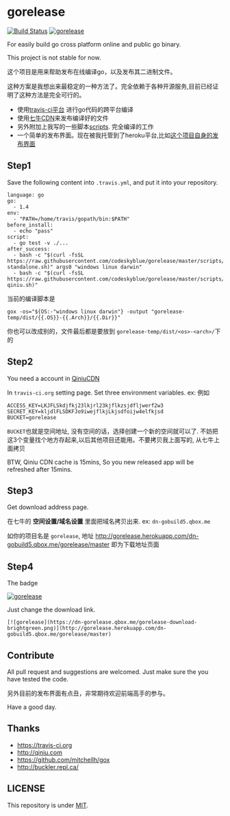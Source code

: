 # gorelease
[![Build Status](https://travis-ci.org/codeskyblue/gorelease.svg?branch=master)](https://travis-ci.org/codeskyblue/gorelease)
[![gorelease](https://dn-gorelease.qbox.me/gorelease-download-brightgreen.png)](http://gorelease.herokuapp.com/dn-gobuild5.qbox.me/gorelease/master)

For easily build go cross platform online and public go binary.

This project is not stable for now.

这个项目是用来帮助发布在线编译go，以及发布其二进制文件。

这种方案是我想出来最稳定的一种方法了。完全依赖于各种开源服务,目前已经证明了这种方法是完全可行的。

* 使用[travis-ci平台](https://travis-ci.org) 进行go代码的跨平台编译
* 使用[七牛CDN](http://qiniu.com)来发布编译好的文件
* 另外附加上我写的一些脚本[scripts](scripts). 完全编译的工作
* 一个简单的发布界面。现在被我托管到了heroku平台,比如[这个项目自身的发布界面](http://gorelease.herokuapp.com/dn-gobuild5.qbox.me/gorelease/master)

## Step1
Save the following content into `.travis.yml`, and put it into your repository.

	language: go
	go:
	  - 1.4
	env:
	  - "PATH=/home/travis/gopath/bin:$PATH"
	before_install:
      - echo "pass"
	script:
	  - go test -v ./...
	after_success:
	  - bash -c "$(curl -fsSL https://raw.githubusercontent.com/codeskyblue/gorelease/master/scripts/build-standalone.sh)" args0 "windows linux darwin"
      - bash -c "$(curl -fsSL https://raw.githubusercontent.com/codeskyblue/gorelease/master/scripts/upload-qiniu.sh)"

当前的编译脚本是

	gox -os="${OS:-"windows linux darwin"} -output "gorelease-temp/dist/{{.OS}}-{{.Arch}}/{{.Dir}}"

你也可以改成别的，文件最后都是要放到 `gorelease-temp/dist/<os>-<arch>/`下的

## Step2
You need a account in [QiniuCDN](http://www.qiniu.com)

In `travis-ci.org` setting page. Set three environment variables. ex: 例如

	ACCESS_KEY=LKJFLSkdjfkj23lkjrl23kjflkzsjdfljwerf2w3
	SECRET_KEY=kljdlFLSDKFJo9iwejflkjLkjsdfoijw4elfkjsd
	BUCKET=gorelease

`BUCKET`也就是空间地址, 没有空间的话，选择创建一个新的空间就可以了. 不妨把这3个变量找个地方存起来,以后其他项目还能用。不要拷贝我上面写的, 从七牛上面拷贝

BTW, Qiniu CDN cache is 15mins, So you new released app will be refreshed after 15mins.

## Step3
Get download address page.

在七牛的 **空间设置/域名设置** 里面把域名拷贝出来. ex: `dn-gobuild5.qbox.me`

如你的项目名是 `gorelease`, 地址 <http://gorelease.herokuapp.com/dn-gobuild5.qbox.me/gorelease/master> 即为下载地址页面

## Step4
The badge

[![gorelease](https://dn-gorelease.qbox.me/gorelease-download-brightgreen.png)](http://gorelease.herokuapp.com/dn-gobuild5.qbox.me/gorelease/master)

Just change the download link.

	[![gorelease](https://dn-gorelease.qbox.me/gorelease-download-brightgreen.png)](http://gorelease.herokuapp.com/dn-gobuild5.qbox.me/gorelease/master)

## Contribute
All pull request and suggestions are welcomed. Just make sure the you have tested the code.

另外目前的发布界面有点丑，非常期待欢迎前端高手的参与。

Have a good day.

## Thanks
* <https://travis-ci.org>
* <http://qiniu.com>
* <https://github.com/mitchellh/gox>
* <http://buckler.repl.ca/>

## LICENSE
This repository is under [MIT](LICENSE).
